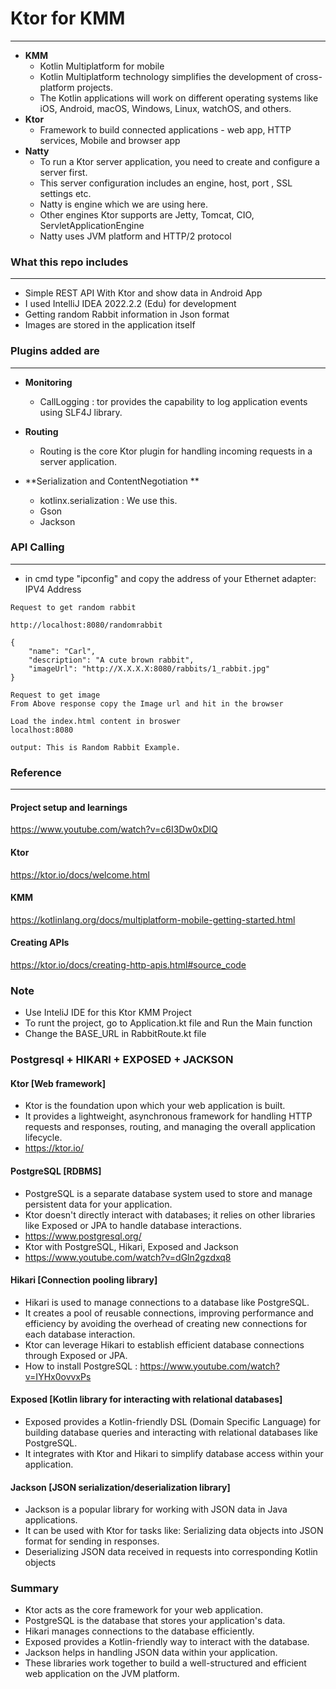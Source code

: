 # Ktor for KMM

-----

- **KMM**
  - Kotlin Multiplatform for mobile
  - Kotlin Multiplatform technology simplifies the development of cross-platform projects.
  - The Kotlin applications will work on different operating systems like iOS, Android, macOS, Windows, Linux, watchOS, and others.
- **Ktor**
  - Framework to build connected applications - web app, HTTP services, Mobile and browser app
- **Natty**
  - To run a Ktor server application, you need to create and configure a server first.
  - This server configuration includes an engine, host, port , SSL settings etc.
  - Natty is engine which we are using here.
  - Other engines Ktor supports are Jetty, Tomcat, CIO, ServletApplicationEngine
  - Natty uses JVM platform and HTTP/2 protocol
  
### What this repo includes

-----

- Simple REST API With Ktor and show data in  Android App
- I used IntelliJ IDEA 2022.2.2 (Edu) for development
- Getting random Rabbit information in Json format
- Images are stored in the application itself

### Plugins added are

-----

- **Monitoring**
  - CallLogging : tor provides the capability to log application events using SLF4J library.
- **Routing**
  - Routing is the core Ktor plugin for handling incoming requests in a server application.
 
- **Serialization and ContentNegotiation **
  - kotlinx.serialization : We use this.
  - Gson
  - Jackson

### API Calling

-----

- in cmd type "ipconfig" and copy the address of your Ethernet adapter: IPV4 Address

~~~
Request to get random rabbit

http://localhost:8080/randomrabbit

{
	"name": "Carl",
	"description": "A cute brown rabbit",
	"imageUrl": "http://X.X.X.X:8080/rabbits/1_rabbit.jpg"
}

Request to get image
From Above response copy the Image url and hit in the browser

Load the index.html content in broswer
localhost:8080

output: This is Random Rabbit Example.
~~~

### Reference

-----

#### Project setup and learnings
https://www.youtube.com/watch?v=c6I3Dw0xDlQ
#### Ktor
https://ktor.io/docs/welcome.html
#### KMM
https://kotlinlang.org/docs/multiplatform-mobile-getting-started.html
#### Creating APIs
https://ktor.io/docs/creating-http-apis.html#source_code

### Note
- Use InteliJ IDE for this Ktor KMM Project
- To runt the project, go to Application.kt file and Run the Main function
- Change the BASE_URL in RabbitRoute.kt file

### Postgresql + HIKARI + EXPOSED + JACKSON

#### Ktor [Web framework]
- Ktor is the foundation upon which your web application is built. 
- It provides a lightweight, asynchronous framework for handling HTTP requests and responses, routing, and managing the overall application lifecycle.
- https://ktor.io/

#### PostgreSQL [RDBMS]
- PostgreSQL is a separate database system used to store and manage persistent data for your application.
- Ktor doesn't directly interact with databases; it relies on other libraries like Exposed or JPA to handle database interactions.
- https://www.postgresql.org/
- Ktor with PostgreSQL, Hikari, Exposed and Jackson
- https://www.youtube.com/watch?v=dGln2gzdxq8

#### Hikari [Connection pooling library]
- Hikari is used to manage connections to a database like PostgreSQL. 
- It creates a pool of reusable connections, improving performance and efficiency by avoiding the overhead of creating new connections for each database interaction. 
- Ktor can leverage Hikari to establish efficient database connections through Exposed or JPA.
- How to install PostgreSQL : https://www.youtube.com/watch?v=IYHx0ovvxPs

#### Exposed [Kotlin library for interacting with relational databases]
- Exposed provides a Kotlin-friendly DSL (Domain Specific Language) for building database queries and interacting with relational databases like PostgreSQL.
- It integrates with Ktor and Hikari to simplify database access within your application.

#### Jackson [JSON serialization/deserialization library]
- Jackson is a popular library for working with JSON data in Java applications. 
- It can be used with Ktor for tasks like: Serializing data objects into JSON format for sending in responses.
- Deserializing JSON data received in requests into corresponding Kotlin objects

### Summary
- Ktor acts as the core framework for your web application.
- PostgreSQL is the database that stores your application's data.
- Hikari manages connections to the database efficiently.
- Exposed provides a Kotlin-friendly way to interact with the database.
- Jackson helps in handling JSON data within your application.
- These libraries work together to build a well-structured and efficient web application on the JVM platform.